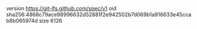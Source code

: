 version https://git-lfs.github.com/spec/v1
oid sha256:4868c79ace98996632d52881f2e942502b7d069b1a916633e45ccab8b065974d
size 6126
